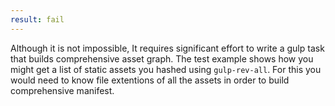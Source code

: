 ```yaml
---
result: fail
---
```


Although it is not impossible, It requires significant effort to write a gulp task that builds comprehensive asset graph.
The test example shows how you might get a list of static assets you hashed using `gulp-rev-all`. For this you would need to know file extentions of all the assets in order to build comprehensive manifest.
